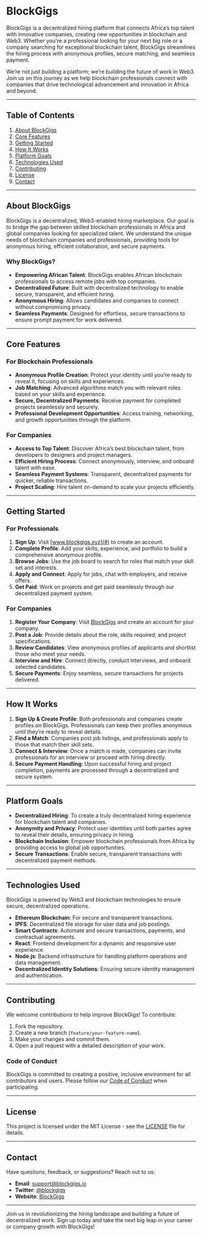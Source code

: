 # BlockGigs

BlockGigs is a decentralized hiring platform that connects Africa’s top talent with innovative companies, creating new opportunities in blockchain and Web3. Whether you're a professional looking for your next big role or a company searching for exceptional blockchain talent, BlockGigs streamlines the hiring process with anonymous profiles, secure matching, and seamless payment.

We’re not just building a platform; we’re building the future of work in Web3. Join us on this journey as we help blockchain professionals connect with companies that drive technological advancement and innovation in Africa and beyond.

---

## Table of Contents

1. [About BlockGigs](#about-blockgigs)
2. [Core Features](#core-features)
3. [Getting Started](#getting-started)
4. [How It Works](#how-it-works)
5. [Platform Goals](#platform-goals)
6. [Technologies Used](#technologies-used)
7. [Contributing](#contributing)
8. [License](#license)
9. [Contact](#contact)

---

## About BlockGigs

BlockGigs is a decentralized, Web3-enabled hiring marketplace. Our goal is to bridge the gap between skilled blockchain professionals in Africa and global companies looking for specialized talent. We understand the unique needs of blockchain companies and professionals, providing tools for anonymous hiring, efficient collaboration, and secure payments.

### Why BlockGigs?

- **Empowering African Talent**: BlockGigs enables African blockchain professionals to access remote jobs with top companies.
- **Decentralized Future**: Built with decentralized technology to enable secure, transparent, and efficient hiring.
- **Anonymous Hiring**: Allows candidates and companies to connect without compromising privacy.
- **Seamless Payments**: Designed for effortless, secure transactions to ensure prompt payment for work delivered.

---

## Core Features

### For Blockchain Professionals
- **Anonymous Profile Creation**: Protect your identity until you’re ready to reveal it, focusing on skills and experiences.
- **Job Matching**: Advanced algorithms match you with relevant roles based on your skills and experience.
- **Secure, Decentralized Payments**: Receive payment for completed projects seamlessly and securely.
- **Professional Development Opportunities**: Access training, networking, and growth opportunities through the platform.

### For Companies
- **Access to Top Talent**: Discover Africa’s best blockchain talent, from developers to designers and project managers.
- **Efficient Hiring Process**: Connect anonymously, interview, and onboard talent with ease.
- **Seamless Payment Systems**: Transparent, decentralized payments for quicker, reliable transactions.
- **Project Scaling**: Hire talent on-demand to scale your projects efficiently.

---

## Getting Started

### For Professionals
1. **Sign Up**: Visit [www.blockgigs.xyz](#) to create an account.
2. **Complete Profile**: Add your skills, experience, and portfolio to build a comprehensive anonymous profile.
3. **Browse Jobs**: Use the job board to search for roles that match your skill set and interests.
4. **Apply and Connect**: Apply for jobs, chat with employers, and receive offers.
5. **Get Paid**: Work on projects and get paid seamlessly through our decentralized payment system.

### For Companies
1. **Register Your Company**: Visit [BlockGigs](#) and create an account for your company.
2. **Post a Job**: Provide details about the role, skills required, and project specifications.
3. **Review Candidates**: View anonymous profiles of applicants and shortlist those who meet your needs.
4. **Interview and Hire**: Connect directly, conduct interviews, and onboard selected candidates.
5. **Secure Payments**: Enjoy seamless, secure transactions for projects delivered.

---

## How It Works

1. **Sign Up & Create Profile**: Both professionals and companies create profiles on BlockGigs. Professionals can keep their profiles anonymous until they’re ready to reveal details.
2. **Find a Match**: Companies post job listings, and professionals apply to those that match their skill sets.
3. **Connect & Interview**: Once a match is made, companies can invite professionals for an interview or proceed with hiring directly.
4. **Secure Payment Handling**: Upon successful hiring and project completion, payments are processed through a decentralized and secure system.

---

## Platform Goals

- **Decentralized Hiring**: To create a truly decentralized hiring experience for blockchain talent and companies.
- **Anonymity and Privacy**: Protect user identities until both parties agree to reveal their details, ensuring privacy in hiring.
- **Blockchain Inclusion**: Empower blockchain professionals from Africa by providing access to global job opportunities.
- **Secure Transactions**: Enable secure, transparent transactions with decentralized payment methods.

---

## Technologies Used

BlockGigs is powered by Web3 and blockchain technologies to ensure secure, decentralized operations.

- **Ethereum Blockchain**: For secure and transparent transactions.
- **IPFS**: Decentralized file storage for user data and job postings.
- **Smart Contracts**: Automate and secure transactions, payments, and contractual agreements.
- **React**: Frontend development for a dynamic and responsive user experience.
- **Node.js**: Backend infrastructure for handling platform operations and data management.
- **Decentralized Identity Solutions**: Ensuring secure identity management and authentication.

---

## Contributing

We welcome contributions to help improve BlockGigs! To contribute:

1. Fork the repository.
2. Create a new branch (`feature/your-feature-name`).
3. Make your changes and commit them.
4. Open a pull request with a detailed description of your work.

### Code of Conduct

BlockGigs is committed to creating a positive, inclusive environment for all contributors and users. Please follow our [Code of Conduct](./CODE_OF_CONDUCT.md) when participating.

---

## License

This project is licensed under the MIT License - see the [LICENSE](./LICENSE) file for details.

---

## Contact

Have questions, feedback, or suggestions? Reach out to us:

- **Email**: support@blockgigs.io
- **Twitter**: [@blockgigs](https://twitter.com/blockgigs)
- **Website**: [BlockGigs](#)

---

Join us in revolutionizing the hiring landscape and building a future of decentralized work. Sign up today and take the next big leap in your career or company growth with BlockGigs!
